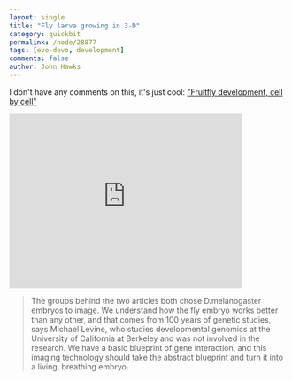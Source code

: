 ```yaml
---
layout: single 
title: "Fly larva growing in 3-D" 
category: quickbit
permalink: /node/28877
tags: [evo-devo, development] 
comments: false 
author: John Hawks 
---
```



I don't have any comments on this, it's just cool: <a href="http://www.nature.com/news/fruitfly-development-cell-by-cell-1.10769">"Fruitfly development, cell by cell"</a>

<div class="middle-picture">
<iframe width="420" height="315" src="http://www.youtube.com/embed/OQ86d9sTeaQ?rel=0" frameborder="0" allowfullscreen></iframe>
</div>

<blockquote>The groups behind the two articles both chose D.melanogaster embryos to image. We understand how the fly embryo works better than any other, and that comes from 100 years of genetic studies, says Michael Levine, who studies developmental genomics at the University of California at Berkeley and was not involved in the research. We have a basic blueprint of gene interaction, and this imaging technology should take the abstract blueprint and turn it into a living, breathing embryo.</blockquote>

